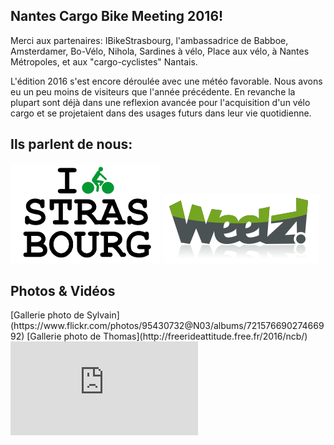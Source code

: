 ## Nantes Cargo Bike Meeting 2016!

Merci aux partenaires: IBikeStrasbourg, l'ambassadrice de Babboe, Amsterdamer, Bo-Vélo, Nihola, Sardines à vélo, Place aux vélo, à Nantes Métropoles, et aux "cargo-cyclistes" Nantais.

L'édition 2016 s'est encore déroulée avec une météo favorable.
Nous avons eu un peu moins de visiteurs que l'année précédente. En revanche la plupart sont déjà dans une reflexion avancée pour l'acquisition d'un vélo cargo et se projetaient dans des usages futurs dans leur vie quotidienne.

## Ils parlent de nous:

<div class="flexrowcontainer">
<a class="flexsmallitem" href="http://www.ibikestrasbourg.com/2016/06/nantes-cargo-bike-meeting-le-salon.html" target="_blank"><img src="/img/ibikestrasbourg.png" alt="IBikeStrasbourg"></a>
<a class="flexsmallitem" href="http://www.weelz.fr/fr/second-nantes-cargo-bike-meeting/" target="_blank"><img src="/img/wheelz.png" alt="Wheelz"></a>
</div>


## Photos & Vidéos

<div class="reference">
<span>[Gallerie photo de Sylvain](https://www.flickr.com/photos/95430732@N03/albums/72157669027466992)</span>
<span>[Gallerie photo de Thomas](http://freerideattitude.free.fr/2016/ncb/)</span>
</div>



<div class="fluidMedia">
  <iframe frameborder="0" type="text/html"
    src="https://www.youtube.com/embed/-7ITmhdFa4o?autoplay=0&origin=http://nantescargobike.com"
  />
</div>

### A l'année prochaine!
